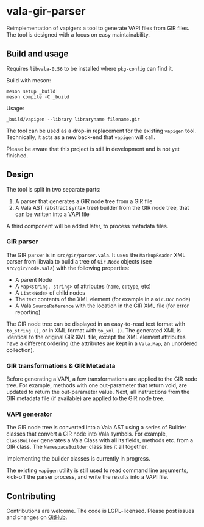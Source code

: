 # vala-gir-parser

Reimplementation of vapigen: a tool to generate VAPI files from GIR files. The
tool is designed with a focus on easy maintainability.

## Build and usage

Requires `libvala-0.56` to be installed where `pkg-config` can find it.

Build with meson:

```
meson setup _build
meson compile -C _build
```

Usage:

```
_build/vapigen --library libraryname filename.gir
```

The tool can be used as a drop-in replacement for the existing `vapigen` tool.
Technically, it acts as a new back-end that `vapigen` will call.

Please be aware that this project is still in development and is not yet
finished.

## Design

The tool is split in two separate parts:

1. A parser that generates a GIR node tree from a GIR file
2. A Vala AST (abstract syntax tree) builder from the GIR node tree, that can be
   written into a VAPI file

A third component will be added later, to process metadata files.

### GIR parser

The GIR parser is in `src/gir/parser.vala`. It uses the `MarkupReader` XML
parser from libvala to build a tree of `Gir.Node` objects (see
`src/gir/node.vala`) with the following properties:

- A parent Node
- A `Map<string, string>` of attributes (`name`, `c:type`, etc)
- A `List<Node>` of child nodes
- The text contents of the XML element (for example in a `Gir.Doc` node)
- A Vala `SourceReference` with the location in the GIR XML file (for error
  reporting)

The GIR node tree can be displayed in an easy-to-read text format with
`to_string ()`, or in XML format with `to_xml ()`. The generated XML is
identical to the original GIR XML file, except the XML element attributes have a
different ordering (the attributes are kept in a `Vala.Map`, an unordered
collection).

### GIR transformations & GIR Metadata

Before generating a VAPI, a few transformations are applied to the GIR node
tree. For example, methods with one out-parameter that return void, are updated
to return the out-parameter value. Next, all instructions from the GIR metadata
file (if available) are applied to the GIR node tree.

### VAPI generator

The GIR node tree is converted into a Vala AST using a series of Builder classes
that convert a GIR node into Vala symbols. For example, `ClassBuilder` generates
a Vala Class with all its fields, methods etc. from a GIR class. The
`NamespaceBuilder` class ties it all together.

Implementing the builder classes is currently in progress.

The existing `vapigen` utility is still used to read command line arguments,
kick-off the parser process, and write the results into a VAPI file.

## Contributing

Contributions are welcome. The code is LGPL-licensed. Please post issues and
changes on [GitHub](https://github.com/jwharm/vala-gir-parser/).
